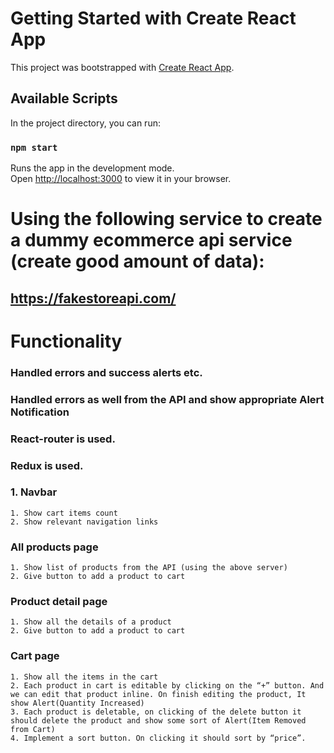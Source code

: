 # Getting Started with Create React App

This project was bootstrapped with [Create React App](https://github.com/facebook/create-react-app).

## Available Scripts

In the project directory, you can run:

### `npm start`

Runs the app in the development mode.\
Open [http://localhost:3000](http://localhost:3000) to view it in your browser.

# Using the following service to create a dummy ecommerce api service (create good amount of data): 
## https://fakestoreapi.com/
# Functionality
### Handled errors and success alerts etc.
### Handled errors as well from the API and show appropriate Alert Notification
### React-router is used. 
### Redux is used.
### 1. Navbar
    1. Show cart items count
    2. Show relevant navigation links
### All products page
    1. Show list of products from the API (using the above server)
    2. Give button to add a product to cart
### Product detail page
    1. Show all the details of a product
    2. Give button to add a product to cart
### Cart page
    1. Show all the items in the cart
    2. Each product in cart is editable by clicking on the “+” button. And we can edit that product inline. On finish editing the product, It show Alert(Quantity Increased)
    3. Each product is deletable, on clicking of the delete button it should delete the product and show some sort of Alert(Item Removed from Cart)
    4. Implement a sort button. On clicking it should sort by “price”.





